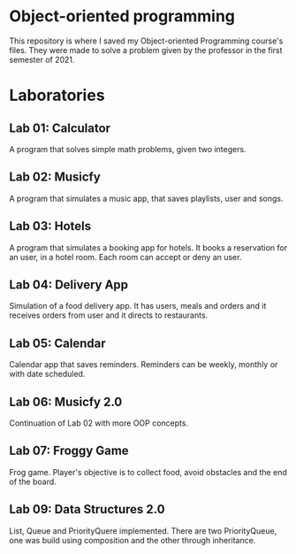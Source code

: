 # Object-oriented programming

This repository is where I saved my Object-oriented Programming course's files. They were made to solve a problem given by the professor in the first semester of 2021.

# Laboratories

## Lab 01: Calculator

A program that solves simple math problems, given two integers.

## Lab 02: Musicfy

A program that simulates a music app, that saves playlists, user and songs.

## Lab 03: Hotels

A program that simulates a booking app for hotels. It books a reservation for an user, in a hotel room. Each room can accept or deny an user.

## Lab 04: Delivery App

Simulation of a food delivery app. It has users, meals and orders and it receives orders from user and it directs to restaurants.

## Lab 05: Calendar

Calendar app that saves reminders. Reminders can be weekly, monthly or with date scheduled.

## Lab 06: Musicfy 2.0

Continuation of Lab 02 with more OOP concepts.

## Lab 07: Froggy Game

Frog game. Player's objective is to collect food, avoid obstacles and the end of the board.

## Lab 09: Data Structures 2.0

List, Queue and PriorityQuere implemented. There are two PriorityQueue, one was build using composition and the other through inheritance.
